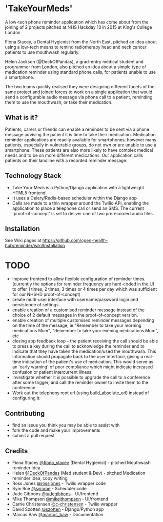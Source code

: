 # 'TakeYourMeds'

A low-tech phone reminder application which has come about from the joining of 2 projects pitched at NHS Hackday 10 in 2015 at King's College London

Fiona Stacey, a Dental Hygienist from the North East, pitched an idea about using a low-tech means to remind radiotherapy head and neck cancer patients to use mouthwash regularly.

Helen Jackson (@DeckOfPandas), a grad-entry medical student and programmer from London, also pitched an idea about a simple type of medication reminder using standard phone calls, for patients unable to use a smartphone.

The two teams quickly realised they were designing different facets of the same project and joined forces to work on a single application that would send a configurable audio message via phone call to a patient, reminding them to use the mouthwash, or take their medication.

## What is it?
Patients, carers or friends can enable a reminder to be sent via a phone message advising the patient it is time to take their medication. Medication reminder applications are readily available for smartphones; however many patients, especially in vulnerable groups, do not own or are unable to use a smartphone. These patients are also more likely to have complex medical needs and to be on more different medications. Our application calls patients on their landline with a recorded reminder message.

## Technology Stack
* Take Your Meds is a Python/Django application with a lightweight HTML5 frontend.
* It uses a Celery/Redis-based scheduler within the Django app
* Calls are made to a thin wrapper around the Twilio API, enabling the application to place a telephone call or send an SMS. The current 'proof-of-concept' is set to deliver one of two prerecorded audio files.

## Installation
See Wiki pages at https://github.com/open-health-hub/reminder/wiki/Installation

# TODO
* improve frontend to allow flexible configuration of reminder times. (currently the options for reminder frequency are hard-coded in the UI to offer 1 times, 2 times, 3 times or 4 times per day which was sufficient for our NHSHD proof-of-concept)
* create multi-user interface with username/password login and persistence of settings.
* enable creation of a customised reminder message instead of the choice of 2 default messages in the proof-of-concept version.
* enable creation of multiple customised reminder messages depending on the time of the message, ie "Remember to take your morning medications Mum", "Remember to take your evening medications Mum", etc
* closing app feedback loop - the patient receiving the call should be able to press a key during the call to acknowledge the reminder and to indicate that they have taken the medication/used the mouthwash. This information should propagate back to the user interface, giving a real-time indication of the patient's use of medication. This would serve as an 'early warning' of poor compliance which might indicate increased confusion or patient intercurrent illness.
* Investigate whether it is possible to upgrade the call to a conference after some trigger, and call the reminder owner to invite them to the conference.
* Work out the telephony root url (using build_absolute_url) instead of configuring it.

## Contributing
* find an issue you think you may be able to assist with
* fork the code and make your improvements
* submit a pull request

## Credits
* Fiona Stacey [@fiona_stacey](http://twitter.com/fiona_stacey) (Dental Hygienist) - pitched Mouthwash reminder idea
* Helen [@DeckOfPandas](http://twitter.com/DeckOfPandas) (Med student & Dev) - pitched Medication reminder idea, copy writing
* Ross Jones [@rossjones](http://twitter.com/rossjones) - Twilio wrapper code
* Sym Roe [@symroe](http://twitter.com/symroe) - Scheduler code
* Jude Gibbons [@judegibbons](http://twitter.com/judegibbons) - UI/frontend
* Mike Thompson [@mikejthompson](http://twitter.com/mikejthompson) - UI/frontend
* Carrie Christensen [@c-christensen](http://twitter.com/c-christensen) - Twilio wrapper
* David Szotten [@szotten](http://twitter.com/szotten) - Django/Python app
* Marcus Baw [@marcus_baw](http://twitter.com/marcus_baw) - Documentation
